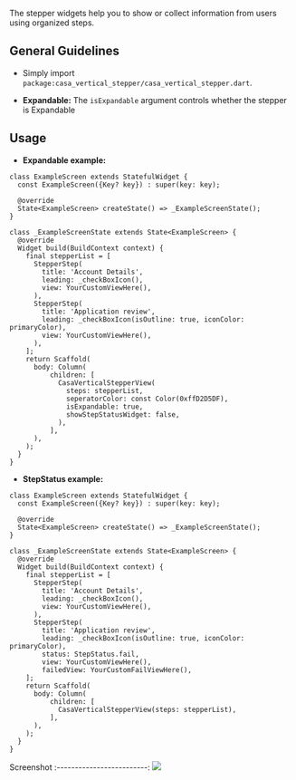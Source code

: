 
The stepper widgets help you to show or collect information from users using organized steps.

## General Guidelines

* Simply import `package:casa_vertical_stepper/casa_vertical_stepper.dart`.

* __Expandable:__ The `isExpandable` argument controls whether the stepper is Expandable


## Usage

* __Expandable example:__

```Example
class ExampleScreen extends StatefulWidget {
  const ExampleScreen({Key? key}) : super(key: key);

  @override
  State<ExampleScreen> createState() => _ExampleScreenState();
}

class _ExampleScreenState extends State<ExampleScreen> {
  @override
  Widget build(BuildContext context) {
    final stepperList = [
      StepperStep(
        title: 'Account Details',
        leading: _checkBoxIcon(),
        view: YourCustomViewHere(),
      ),
      StepperStep(
        title: 'Application review',
        leading: _checkBoxIcon(isOutline: true, iconColor: primaryColor),
        view: YourCustomViewHere(),
      ),
    ];
    return Scaffold(
      body: Column(
          children: [
            CasaVerticalStepperView(
              steps: stepperList,
              seperatorColor: const Color(0xffD2D5DF),
              isExpandable: true,
              showStepStatusWidget: false,
            ),
          ],
      ),
    );
  }
}
```

* __StepStatus example:__

```Example
class ExampleScreen extends StatefulWidget {
  const ExampleScreen({Key? key}) : super(key: key);

  @override
  State<ExampleScreen> createState() => _ExampleScreenState();
}

class _ExampleScreenState extends State<ExampleScreen> {
  @override
  Widget build(BuildContext context) {
    final stepperList = [
      StepperStep(
        title: 'Account Details',
        leading: _checkBoxIcon(),
        view: YourCustomViewHere(),
      ),
      StepperStep(
        title: 'Application review',
        leading: _checkBoxIcon(isOutline: true, iconColor: primaryColor),
        status: StepStatus.fail,
        view: YourCustomViewHere(),
        failedView: YourCustomFailViewHere(),
    ];
    return Scaffold(
      body: Column(
          children: [
            CasaVerticalStepperView(steps: stepperList),
          ],
      ),
    );
  }
}
```

Screenshot
:-------------------------:
![](https://github.com/techroomteam/casa_vertical_stepper/raw/master/screenshot/1.png)

